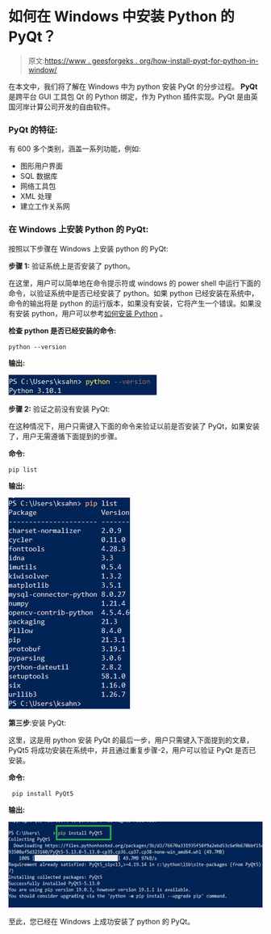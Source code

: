 # 如何在 Windows 中安装 Python 的 PyQt？

> 原文:[https://www . geesforgeks . org/how-install-pyqt-for-python-in-window/](https://www.geeksforgeeks.org/how-to-install-pyqt-for-python-in-windows/)

在本文中，我们将了解在 Windows 中为 python 安装 PyQt 的分步过程。 **PyQt** 是跨平台 GUI 工具包 Qt 的 Python 绑定，作为 Python 插件实现。PyQt 是由英国河岸计算公司开发的自由软件。

### **PyQt 的特征:**

有 600 多个类别，涵盖一系列功能，例如:

*   图形用户界面
*   SQL 数据库
*   网络工具包
*   XML 处理
*   建立工作关系网

### 在 Windows 上安装 Python 的 PyQt:

按照以下步骤在 Windows 上安装 python 的 PyQt:

**步骤 1:** 验证系统上是否安装了 python。

在这里，用户可以简单地在命令提示符或 windows 的 power shell 中运行下面的命令，以验证系统中是否已经安装了 python。如果 python 已经安装在系统中，命令的输出将是 python 的运行版本，如果没有安装，它将产生一个错误。如果没有安装 python，用户可以参考[如何安装 Python](https://www.geeksforgeeks.org/how-to-install-python-on-windows/) 。

**检查 python 是否已经安装的命令:**

```
python --version
```

**输出:**

![Check python version](img/994781f40a21f8132b62b62fa697224e.png)

**步骤 2:** 验证之前没有安装 PyQt:

在这种情况下，用户只需键入下面的命令来验证以前是否安装了 PyQt，如果安装了，用户无需遵循下面提到的步骤。

**命令:**

```
pip list
```

**输出:**

![list all packages installed ](img/a62a74a67fac1c69ff2f51b46e86822f.png)

**第三步**:安装 PyQt:

这里，这是用 python 安装 PyQt 的最后一步，用户只需键入下面提到的文章，PyQt5 将成功安装在系统中，并且通过重复步骤-2，用户可以验证 PyQt 是否已安装。

**命令:**

```
 pip install PyQt5
```

**输出:**

![installing pyqt on windows](img/1b492fb90d60133521661f4f1d10422b.png)

至此，您已经在 Windows 上成功安装了 python 的 PyQt。